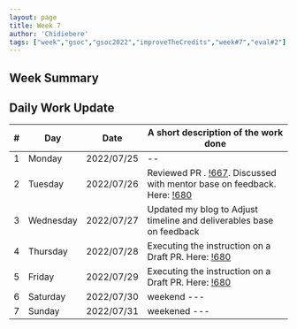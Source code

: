 ```yaml
---
layout: page
title: Week 7
author: 'Chidiebere'
tags: ["week","gsoc","gsoc2022","improveTheCredits","week#7","eval#2"]
---
```


## Week Summary

## Daily Work Update

|\#|Day|Date|A short description of the work done|  
|---	|---	|---	|---	|  
|1   	| Monday 	|   2022/07/25	|  --|  
|2   	| Tuesday  	|   2022/07/26	|Reviewed PR . [!667](https://gitlab.com/cdli/framework/-/merge_requests/667). Discussed with mentor base on feedback.  	Here: [!680](https://gitlab.com/cdli/framework/-/merge_requests/680)  |  
|3   	| Wednesday |  2022/07/27 	| Updated my blog to Adjust timeline and deliverables base on feedback |  
|4   	| Thursday  |   2022/07/28	| Executing the instruction on a Draft PR. Here:   [!680](https://gitlab.com/cdli/framework/-/merge_requests/680#note_1041769780) |  
|5   	| Friday  	|   2022/07/29	| Executing the instruction on a Draft PR. Here:   [!680](https://gitlab.com/cdli/framework/-/merge_requests/680#note_1041769780)  |  
|6   	| Saturday  |  2022/07/30	|  weekend  ---|  
|7   	| Sunday  	|   2022/07/31	| weekened ---  |  
